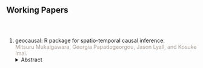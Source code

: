 <h1 id="working"></h1>

<h2 style="margin: 60px 0px 60px;">Working Papers</h2>

<ol style="margin:0 0 5px;">
  <!-- geocausal -->
  <li>geocausal: R package for spatio-temporal causal inference.
  <br><font color="#a79d96">Mitsuru Mukaigawara, Georgia Papadogeorgou, Jason Lyall, and Kosuke Imai.</font></li>
  <details><summary>Abstract</summary><small>
  Scholars from diverse fields now use highly disaggregated ("microlevel") data with fine-grained spatial (e.g., locations of villages and individuals) and temporal (days, hours, or even seconds) dimensions to test their theories. Despite the proliferation of these data, however, statistical methods for causal inference with spatio-temporal data remain underdeveloped. We introduce an R package, geocausal, that enables researchers to implement causal inference methods for highly disaggregated spatio-temporal data. The geocausal package helps users implement two necessary steps for spatio-temporal causal inference: (1) preparing the data and (2) estimating causal effects. The geocausal package allows users to effectively use fine-grained spatio-temporal data, test counterfactual scenarios that have spatial and temporal dimensions, and visualize each step efficiently. We illustrate the capabilities of the geocausal package by analyzing the US airstrikes and insurgent attacks in Iraq over various spatial and temporal windows. 
  </small></details>
</ol>

<!--

<h2 id="publications" style="margin: 2px 0px -15px;">Publications</h2>

<div class="publications">
<ol class="bibliography">

{% for link in site.data.publications.main %}

<li>
<div class="pub-row">
  <div class="col-sm-3 abbr" style="position: relative;padding-right: 15px;padding-left: 15px;">
    {% if link.image %} 
    <img src="{{ link.image }}" class="teaser img-fluid z-depth-1" style="width=100;height=40%">
    {% endif %}
  </div>
  <div class="col-sm-9" style="position: relative;padding-right: 15px;padding-left: 20px;">
      <div class="title"><a href="{{ link.pdf }}">{{ link.title }}</a></div>
      <div class="author">{{ link.authors }}</div>
      <div class="periodical"><em>{{ link.conference }}</em>
      </div>
    <div class="links">
      {% if link.pdf %} 
      <a href="{{ link.pdf }}" class="btn btn-sm z-depth-0" role="button" target="_blank" style="font-size:12px;">PDF</a>
      {% endif %}
      {% if link.code %} 
      <a href="{{ link.code }}" class="btn btn-sm z-depth-0" role="button" target="_blank" style="font-size:12px;">Code</a>
      {% endif %}
      {% if link.page %} 
      <a href="{{ link.page }}" class="btn btn-sm z-depth-0" role="button" target="_blank" style="font-size:12px;">Project Page</a>
      {% endif %}
      {% if link.bibtex %} 
      <a href="{{ link.bibtex }}" class="btn btn-sm z-depth-0" role="button" target="_blank" style="font-size:12px;">BibTex</a>
      {% endif %}
      {% if link.notes %} 
      <strong> <i style="color:#e74d3c">{{ link.notes }}</i></strong>
      {% endif %}
      {% if link.others %} 
      {{ link.others }}
      {% endif %}
    </div>
  </div>
</div>
</li>

<br>

{% endfor %}

</ol>
</div>

-->
